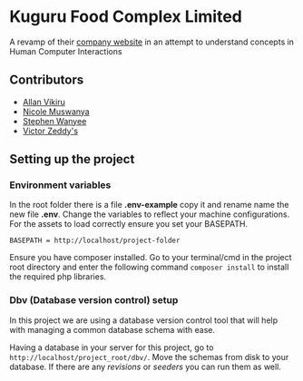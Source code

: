 # Kuguru Food Complex Limited

A revamp of their [company website](http://kuguru.com) in an attempt to understand concepts in Human Computer Interactions

## Contributors

* [Allan Vikiru](http://github.com/AllanVikiru)
* [Nicole Muswanya](http://github.com/Naym0)
* [Stephen Wanyee](http://github.com/steekam)
* [Victor Zeddy's](http://github.com/Zeddling)

## Setting up the project

### Environment variables

In the root folder there is a file **.env-example** copy it and rename name the new file **.env**. Change the variables to reflect your machine configurations.
For the assets to load correctly ensure you set your BASEPATH.

```BASEPATH = http://localhost/project-folder```

Ensure you have composer installed. Go to your terminal/cmd in the project root directory and enter the following command ```composer install``` to install the required php libraries.

### Dbv (Database version control) setup

In this project we are using a database version control tool that will help with managing a common database schema with ease.

Having a database in your server for this project, go to ```http://localhost/project_root/dbv/```. Move the schemas from disk to your database. If there are any _revisions_ or _seeders_ you can run them as well.